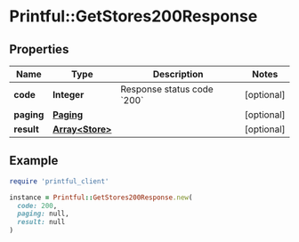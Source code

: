 # Printful::GetStores200Response

## Properties

| Name | Type | Description | Notes |
| ---- | ---- | ----------- | ----- |
| **code** | **Integer** | Response status code &#x60;200&#x60; | [optional] |
| **paging** | [**Paging**](Paging.md) |  | [optional] |
| **result** | [**Array&lt;Store&gt;**](Store.md) |  | [optional] |

## Example

```ruby
require 'printful_client'

instance = Printful::GetStores200Response.new(
  code: 200,
  paging: null,
  result: null
)
```

